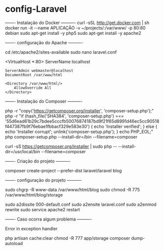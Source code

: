 # config-Laravel

——- Instalação do Docker ———-
curl -sSL http://get.docker.com | sh
docker run -it --name APLICAÇÂO -v ~/projects/:/var/www/ -p 80:80 debian
sudo apt-get install -y php5
sudo apt-get install -y apache2

——- configuração do Apache ———-

cd /etc/apache2/sites-available
sudo nano laravel.conf

<VirtualHost *:80>
    ServerName localhost

    ServerAdmin webmaster@localhost
    DocumentRoot /var/www/html

    <Directory /var/www/html/>
        AllowOverride All
    </Directory>
</VirtualHost>


——- Instalação do Composer ———-

php -r "copy('https://getcomposer.org/installer', 'composer-setup.php');"
php -r "if (hash_file('SHA384', 'composer-setup.php') === '55d6ead61b29c7bdee5cccfb50076874187bd9f21f65d8991d46ec5cc90518f447387fb9f76ebae1fbbacf329e583e30') { echo 'Installer verified'; } else { echo 'Installer corrupt'; unlink('composer-setup.php'); } echo PHP_EOL;"
php composer-setup.php --install-dir=/bin --filename=composer

curl -sS https://getcomposer.org/installer | sudo php -- --install-dir=/usr/local/bin --filename=composer


——- Criação do projeto ———-

composer create-project --prefer-dist laravel/laravel blog


——- configuração do projeto ———-

sudo chgrp -R www-data /var/www/html/blog
sudo chmod -R 775 /var/www/html/blog/storage



sudo a2dissite 000-default.conf
sudo a2ensite laravel.conf
sudo a2enmod rewrite
sudo service apache2 restart


——- Caso ocorra algum problema ———-

Error in exception handler

php artisan cache:clear 
chmod -R 777 app/storage 
composer dump-autoload



